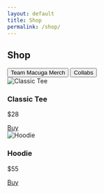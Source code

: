 ```yaml
---
layout: default
title: Shop
permalink: /shop/
---
```


<section class="container">
  <h1>Shop</h1>
  <div class="tabs" role="tablist" aria-label="Shop tabs">
    <button class="tab active" data-tab="merch" aria-selected="true">Team Macuga Merch</button>
    <button class="tab" data-tab="collabs" aria-selected="false">Collabs</button>
  </div>

  <div id="tab-merch" class="tabpanel show" role="tabpanel">
    <div class="grid cards-2">
      <article class="card product"><img alt="Classic Tee" src="{{ '/assets/img/placeholders/1x1.svg' | relative_url }}"><h3>Classic Tee</h3><p>$28</p><a class="pill" href="#">Buy</a></article>
      <article class="card product"><img alt="Hoodie" src="{{ '/assets/img/placeholders/1x1.svg' | relative_url }}"><h3>Hoodie</h3><p>$55</p><a class="pill" href="#">Buy</a></article>
    </div>
  </div>

  <div id="tab-collabs" class="tabpanel" role="tabpanel" hidden>
    <div class="grid cards-2">
      <article class="card product"><img alt="Pit Viper × Lauren" src="{{ '/assets/img/placeholders/1x1.svg' | relative_url }}"><h3>Pit Viper × Lauren</h3><p>Dropping soon</p><a class="pill" href="#">Details</a></article>
      <article class="card product"><img alt="Collab 2" src="{{ '/assets/img/placeholders/1x1.svg' | relative_url }}"><h3>Collab 2</h3><p>Soon</p><a class="pill" href="#">Details</a></article>
    </div>
  </div>
</section>

<script>
document.querySelectorAll('.tabs .tab').forEach(btn=>{
  btn.addEventListener('click',()=>{
    document.querySelectorAll('.tabs .tab').forEach(b=>b.classList.remove('active'));
    btn.classList.add('active');
    const id = btn.dataset.tab;
    document.querySelectorAll('.tabpanel').forEach(p=>{
      const show = p.id === 'tab-'+id;
      p.toggleAttribute('hidden', !show);
      p.classList.toggle('show', show);
    });
  });
});
</script>
